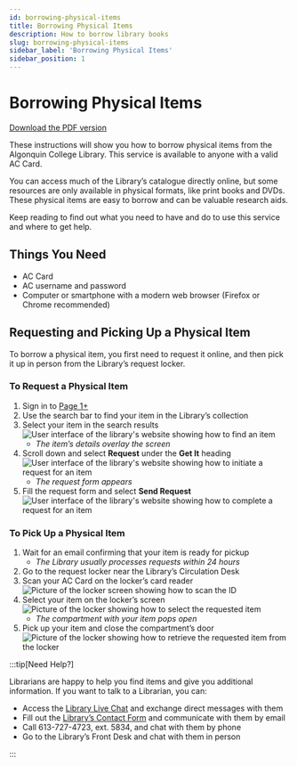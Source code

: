 ```yaml
---
id: borrowing-physical-items
title: Borrowing Physical Items
description: How to borrow library books
slug: borrowing-physical-items
sidebar_label: 'Borrowing Physical Items'
sidebar_position: 1
---
```


# Borrowing Physical Items

[Download the PDF version](@site/static/portfolio/instructional-design/borrowing-physical-items.pdf)

These instructions will show you how to borrow physical items from the Algonquin College Library. This service is available to anyone with a valid AC Card.

You can access much of the Library’s catalogue directly online, but some resources are only available in physical formats, like print books and DVDs. These physical items are easy to borrow and can be valuable research aids.

Keep reading to find out what you need to have and do to use this service and where to get help.

## Things You Need

- AC Card
- AC username and password
- Computer or smartphone with a modern web browser (Firefox or Chrome recommended)

## Requesting and Picking Up a Physical Item

To borrow a physical item, you first need to request it online, and then pick it up in person from the Library’s request locker.

### To Request a Physical Item

1. Sign in to [Page 1+](https://librarysearch.algonquincollege.com/)
1. Use the search bar to find your item in the Library’s collection
1. Select your item in the search results  
![User interface of the library's website showing how to find an item](@site/static/portfolio/instructional-design/borrowing-physical-items/fig-1.png)  
    - *The item’s details overlay the screen*  
1. Scroll down and select **Request** under the **Get It** heading  
![User interface of the library's website showing how to initiate a request for an item](@site/static/portfolio/instructional-design/borrowing-physical-items/fig-2.png)  
    - *The request form appears*  
1. Fill the request form and select **Send Request**
![User interface of the library's website showing how to complete a request for an item](@site/static/portfolio/instructional-design/borrowing-physical-items/fig-3.png)

### To Pick Up a Physical Item

1. Wait for an email confirming that your item is ready for pickup
    - *The Library usually processes requests within 24 hours*
1. Go to the request locker near the Library’s Circulation Desk
1. Scan your AC Card on the locker’s card reader
![Picture of the locker screen showing how to scan the ID](@site/static/portfolio/instructional-design/borrowing-physical-items/fig-4.png)
1. Select your item on the locker’s screen
![Picture of the locker showing how to select the requested item](@site/static/portfolio/instructional-design/borrowing-physical-items/fig-5.png)  
    - *The compartment with your item pops open*
1. Pick up your item and close the compartment’s door
![Picture of the locker showing how to retrieve the requested item from the locker](@site/static/portfolio/instructional-design/borrowing-physical-items/fig-6.png)

:::tip[Need Help?]

Librarians are happy to help you find items and give you additional information. If you want to talk to a Librarian, you can:
- Access the [Library Live Chat](https://www.algonquincollege.com/library/) and exchange direct messages with them
- Fill out the [Library’s Contact Form](https://algonquincollege.libguides.com/about/contact-us) and communicate with them by email
- Call 613-727-4723, ext. 5834, and chat with them by phone
- Go to the Library’s Front Desk and chat with them in person

:::
